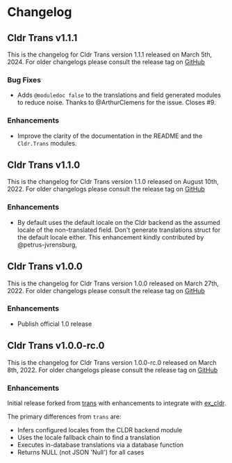 # Changelog

## Cldr Trans v1.1.1

This is the changelog for Cldr Trans version 1.1.1 released on March 5th, 2024.  For older changelogs please consult the release tag on [GitHub](https://github.com/elixir-cldr/cldr_trans/tags)

### Bug Fixes

* Adds `@moduledoc false` to the translations and field generated modules to reduce noise. Thanks to @ArthurClemens for the issue. Closes #9.

### Enhancements

* Improve the clarity of the documentation in the README and the `Cldr.Trans` modules.

## Cldr Trans v1.1.0

This is the changelog for Cldr Trans version 1.1.0 released on August 10th, 2022.  For older changelogs please consult the release tag on [GitHub](https://github.com/elixir-cldr/cldr_trans/tags)

### Enhancements

* By default uses the default locale on the Cldr backend as the assumed locale of the non-translated field. Don't generate translations struct for the default locale either. This enhancement kindly contributed by @petrus-jvrensburg,

## Cldr Trans v1.0.0

This is the changelog for Cldr Trans version 1.0.0 released on March 27th, 2022.  For older changelogs please consult the release tag on [GitHub](https://github.com/elixir-cldr/cldr_trans/tags)

### Enhancements

* Publish official 1.0 release

## Cldr Trans v1.0.0-rc.0

This is the changelog for Cldr Trans version 1.0.0-rc.0 released on March 8th, 2022.  For older changelogs please consult the release tag on [GitHub](https://github.com/elixir-cldr/cldr_trans/tags)

### Enhancements

Initial release forked from [trans](https://github.com/crbelaus/trans) with enhancements to integrate with [ex_cldr](https://hex.pm/packages/ex_cldr).

The primary differences from `trans` are:
* Infers configured locales from the CLDR backend module
* Uses the locale fallback chain to find a translation
* Executes in-database translations via a database function
* Returns NULL (not JSON 'Null') for all cases

